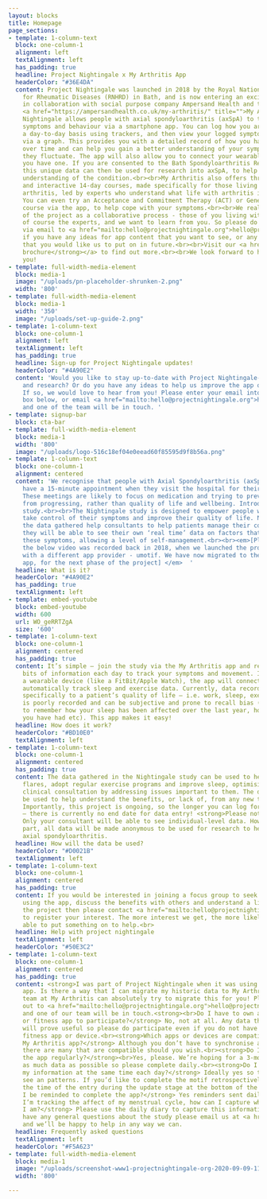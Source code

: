 ```yaml
---
layout: blocks
title: Homepage
page_sections:
- template: 1-column-text
  block: one-column-1
  alignment: left
  textAlignment: left
  has_padding: true
  headline: Project Nightingale x My Arthritis App
  headerColor: "#36E4DA"
  content: Project Nightingale was launched in 2018 by the Royal National Hospital
    for Rheumatic Diseases (RNHRD) in Bath, and is now entering an exciting new phase
    in collaboration with social purpose company Ampersand Health and the existing
    <a href="https://ampersandhealth.co.uk/my-arthritis/" title="">My Arthritis app</a>!<br><br>Project
    Nightingale allows people with axial spondyloarthritis (axSpA) to track daily
    symptoms and behaviour via a smartphone app. You can log how you are feeling on
    a day-to-day basis using trackers, and then view your logged symptoms over time
    via a graph. This provides you with a detailed record of how you have been feeling
    over time and can help you gain a better understanding of your symptoms and how
    they fluctuate. The app will also allow you to connect your wearable device if
    you have one. If you are consented to the Bath Spondyloarthritis Research Biobank,
    this unique data can then be used for research into axSpA, to help us gain a better
    understanding of the condition.<br><br>My Arthritis also offers three engaging
    and interactive 14-day courses, made specifically for those living with inflammatory
    arthritis, led by experts who understand what life with arthritis is really like.
    You can even try an Acceptance and Commitment Therapy (ACT) or General Wellbeing
    course via the app, to help cope with your symptoms.<br><br>We really do see development
    of the project as a collaborative process - those of you living with axSpA are
    of course the experts, and we want to learn from you. So please do get in touch
    via email to <a href="mailto:hello@projectnightingale.org">hello@projectnightingale.org</a>
    if you have any ideas for app content that you want to see, or any community events
    that you would like us to put on in future.<br><br>Visit our <a href="https://eur01.safelinks.protection.outlook.com/?url=https%3A%2F%2Fpublications.ampersandhealth.co.uk%2Fview%2F472283392%2F&amp;data=04%7C01%7Crlb60%40bath.ac.uk%7Caf1aa8a4dfa94cd13f8f08d9e18677f0%7C377e3d224ea1422db0ad8fcc89406b9e%7C0%7C0%7C637788789951521814%7CUnknown%7CTWFpbGZsb3d8eyJWIjoiMC4wLjAwMDAiLCJQIjoiV2luMzIiLCJBTiI6Ik1haWwiLCJXVCI6Mn0%3D%7C3000&amp;sdata=PUTABizZq4MVQ32bFhFZtwfR5UsIqHcWf1YngN2FPJs%3D&amp;reserved=0"><strong>online
    brochure</strong></a> to find out more.<br><br>We look forward to hearing from
    you!
- template: full-width-media-element
  block: media-1
  image: "/uploads/pn-placeholder-shrunken-2.png"
  width: '800'
- template: full-width-media-element
  block: media-1
  width: '350'
  image: "/uploads/set-up-guide-2.png"
- template: 1-column-text
  block: one-column-1
  alignment: left
  textAlignment: left
  has_padding: true
  headline: Sign-up for Project Nightingale updates!
  headerColor: "#4A90E2"
  content: 'Would you like to stay up-to-date with Project Nightingale-related news
    and research? Or do you have any ideas to help us improve the app or app content?
    If so, we would love to hear from you! Please enter your email into the sign-up
    box below, or email <a href="mailto:hello@projectnightingale.org">hello@projectnightingale.org</a>
    and one of the team will be in touch. '
- template: signup-bar
  block: cta-bar
- template: full-width-media-element
  block: media-1
  width: '800'
  image: "/uploads/logo-516c18ef04e0eead60f85595d9f8b56a.png"
- template: 1-column-text
  block: one-column-1
  alignment: centered
  content: 'We recognise that people with Axial Spondyloarthritis (axSpA) may only
    have a 15-minute appointment when they visit the hospital for their check-up.
    These meetings are likely to focus on medication and trying to prevent the condition
    from progressing, rather than quality of life and wellbeing. Introducing…the <strong>‘Nightingale’</strong>
    study.<br><br>The Nightingale study is designed to empower people with axSpA to
    take control of their symptoms and improve their quality of life. Not only will
    the data gathered help consultants to help patients manage their condition, but
    they will be able to see their own ‘real time’ data on factors that may influence
    these symptoms, allowing a level of self-management.<br><br><em>[Please note that
    the below video was recorded back in 2018, when we launched the project in collaboration
    with a different app provider - umotif. We have now migrated to the My Arthritis
    app, for the next phase of the project] </em>  '
  headline: What is it?
  headerColor: "#4A90E2"
  has_padding: true
  textAlignment: left
- template: embed-youtube
  block: embed-youtube
  width: 600
  url: WO_geRRTZgA
  size: '600'
- template: 1-column-text
  block: one-column-1
  alignment: centered
  has_padding: true
  content: It’s simple – join the study via the My Arthritis app and record a few
    bits of information each day to track your symptoms and movement. If you have
    a wearable device (like a FitBit/Apple Watch), the app will connect with it and
    automatically track sleep and exercise data. Currently, data recorded relating
    specifically to a patient’s quality of life – i.e. work, sleep, exercise and flares,
    is poorly recorded and can be subjective and prone to recall bias (it can be difficult
    to remember how your sleep has been affected over the last year, how many flares
    you have had etc). This app makes it easy!
  headline: How does it work?
  headerColor: "#BD10E0"
  textAlignment: left
- template: 1-column-text
  block: one-column-1
  alignment: centered
  has_padding: true
  content: The data gathered in the Nightingale study can be used to help predict
    flares, adopt regular exercise programs and improve sleep, optimising a patient’s
    clinical consultation by addressing issues important to them. The data could also
    be used to help understand the benefits, or lack of, from any new treatments started.
    Importantly, this project is ongoing, so the longer you can log for the better
    – there is currently no end date for data entry! <strong>Please note:</strong>
    Only your consultant will be able to see individual-level data. However, by taking
    part, all data will be made anonymous to be used for research to help others with
    axial spondyloarthritis.
  headline: How will the data be used?
  headerColor: "#D0021B"
  textAlignment: left
- template: 1-column-text
  block: one-column-1
  alignment: centered
  has_padding: true
  content: If you would be interested in joining a focus group to seek help and assistance
    using the app, discuss the benefits with others and understand a little more about
    the project then please contact <a href="mailto:hello@projectnightingale.org">hello@projectnightingale.org</a>
    to register your interest. The more interest we get, the more likely we’ll be
    able to put something on to help.<br>
  headline: Help with project nightingale
  textAlignment: left
  headerColor: "#50E3C2"
- template: 1-column-text
  block: one-column-1
  alignment: centered
  has_padding: true
  content: <strong>I was part of Project Nightingale when it was using the uMotif
    app. Is there a way that I can migrate my historic data to My Arthritis? </strong>The
    team at My Arthritis can absolutely try to migrate this for you! Please reach
    out to <a href="mailto:hello@projectnightingale.org">hello@projectnightingale.org</a>
    and one of our team will be in touch.<strong><br>Do I have to own a fitness device
    or fitness app to participate?</strong> No, not at all. Any data that we can gather
    will prove useful so please do participate even if you do not have access to a
    fitness app or device.<br><strong>Which apps or devices are compatible with the
    My Arthritis app?</strong> Although you don’t have to synchronise an app or device,
    there are many that are compatible should you wish.<br><strong>Do I need to use
    the app regularly?</strong><br>Yes, please. We’re hoping for a 3-month trial with
    as much data as possible so please complete daily.<br><strong>Do I need to add
    my information at the same time each day?</strong> Ideally yes so that we can
    see an patterns. If you’d like to complete the motif retrospectively you can change
    the time of the entry during the update stage at the bottom of the page.<br><strong>Will
    I be reminded to complete the app?</strong> Yes reminders sent daily at 1830.<br><strong>If
    I’m tracking the affect of my menstrual cycle, how can I capture where in my cycle
    I am?</strong> Please use the daily diary to capture this information.<br>If you
    have any general questions about the study please email us at <a href="mailto:hello@projectnightingale.org">hello@projectnightingale.org</a>
    and we’ll be happy to help in any way we can.
  headline: Frequently asked questions
  textAlignment: left
  headerColor: "#F5A623"
- template: full-width-media-element
  block: media-1
  image: "/uploads/screenshot-www1-projectnightingale-org-2020-09-09-11_46_05.png"
  width: '800'

---
```

